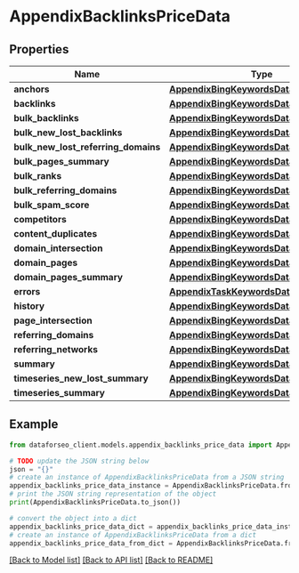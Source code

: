 # AppendixBacklinksPriceData


## Properties

Name | Type | Description | Notes
------------ | ------------- | ------------- | -------------
**anchors** | [**AppendixBingKeywordsDataPriceDataInfo**](AppendixBingKeywordsDataPriceDataInfo.md) |  | [optional] 
**backlinks** | [**AppendixBingKeywordsDataPriceDataInfo**](AppendixBingKeywordsDataPriceDataInfo.md) |  | [optional] 
**bulk_backlinks** | [**AppendixBingKeywordsDataPriceDataInfo**](AppendixBingKeywordsDataPriceDataInfo.md) |  | [optional] 
**bulk_new_lost_backlinks** | [**AppendixBingKeywordsDataPriceDataInfo**](AppendixBingKeywordsDataPriceDataInfo.md) |  | [optional] 
**bulk_new_lost_referring_domains** | [**AppendixBingKeywordsDataPriceDataInfo**](AppendixBingKeywordsDataPriceDataInfo.md) |  | [optional] 
**bulk_pages_summary** | [**AppendixBingKeywordsDataPriceDataInfo**](AppendixBingKeywordsDataPriceDataInfo.md) |  | [optional] 
**bulk_ranks** | [**AppendixBingKeywordsDataPriceDataInfo**](AppendixBingKeywordsDataPriceDataInfo.md) |  | [optional] 
**bulk_referring_domains** | [**AppendixBingKeywordsDataPriceDataInfo**](AppendixBingKeywordsDataPriceDataInfo.md) |  | [optional] 
**bulk_spam_score** | [**AppendixBingKeywordsDataPriceDataInfo**](AppendixBingKeywordsDataPriceDataInfo.md) |  | [optional] 
**competitors** | [**AppendixBingKeywordsDataPriceDataInfo**](AppendixBingKeywordsDataPriceDataInfo.md) |  | [optional] 
**content_duplicates** | [**AppendixBingKeywordsDataPriceDataInfo**](AppendixBingKeywordsDataPriceDataInfo.md) |  | [optional] 
**domain_intersection** | [**AppendixBingKeywordsDataPriceDataInfo**](AppendixBingKeywordsDataPriceDataInfo.md) |  | [optional] 
**domain_pages** | [**AppendixBingKeywordsDataPriceDataInfo**](AppendixBingKeywordsDataPriceDataInfo.md) |  | [optional] 
**domain_pages_summary** | [**AppendixBingKeywordsDataPriceDataInfo**](AppendixBingKeywordsDataPriceDataInfo.md) |  | [optional] 
**errors** | [**AppendixTaskKeywordsDataPriceDataInfo**](AppendixTaskKeywordsDataPriceDataInfo.md) |  | [optional] 
**history** | [**AppendixBingKeywordsDataPriceDataInfo**](AppendixBingKeywordsDataPriceDataInfo.md) |  | [optional] 
**page_intersection** | [**AppendixBingKeywordsDataPriceDataInfo**](AppendixBingKeywordsDataPriceDataInfo.md) |  | [optional] 
**referring_domains** | [**AppendixBingKeywordsDataPriceDataInfo**](AppendixBingKeywordsDataPriceDataInfo.md) |  | [optional] 
**referring_networks** | [**AppendixBingKeywordsDataPriceDataInfo**](AppendixBingKeywordsDataPriceDataInfo.md) |  | [optional] 
**summary** | [**AppendixBingKeywordsDataPriceDataInfo**](AppendixBingKeywordsDataPriceDataInfo.md) |  | [optional] 
**timeseries_new_lost_summary** | [**AppendixBingKeywordsDataPriceDataInfo**](AppendixBingKeywordsDataPriceDataInfo.md) |  | [optional] 
**timeseries_summary** | [**AppendixBingKeywordsDataPriceDataInfo**](AppendixBingKeywordsDataPriceDataInfo.md) |  | [optional] 

## Example

```python
from dataforseo_client.models.appendix_backlinks_price_data import AppendixBacklinksPriceData

# TODO update the JSON string below
json = "{}"
# create an instance of AppendixBacklinksPriceData from a JSON string
appendix_backlinks_price_data_instance = AppendixBacklinksPriceData.from_json(json)
# print the JSON string representation of the object
print(AppendixBacklinksPriceData.to_json())

# convert the object into a dict
appendix_backlinks_price_data_dict = appendix_backlinks_price_data_instance.to_dict()
# create an instance of AppendixBacklinksPriceData from a dict
appendix_backlinks_price_data_from_dict = AppendixBacklinksPriceData.from_dict(appendix_backlinks_price_data_dict)
```
[[Back to Model list]](../README.md#documentation-for-models) [[Back to API list]](../README.md#documentation-for-api-endpoints) [[Back to README]](../README.md)


